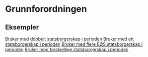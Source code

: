 # Grunnforordningen

## Eksempler
[Bruker med dobbelt statsborgerskap i perioden](dobbelt_statsborgerskap_i_perioden.feature)
[Bruker med ett statsborgerskap i perioden](enkel_statsborger.feature)
[Bruker med flere EØS statsborgerskap i perioden](flere_eos_statsborgerskap_i_perioden.feature)
[Bruker med forskjellige statsborgerskap i perioden](flere_statsborgerskap_i_perioden.feature)
